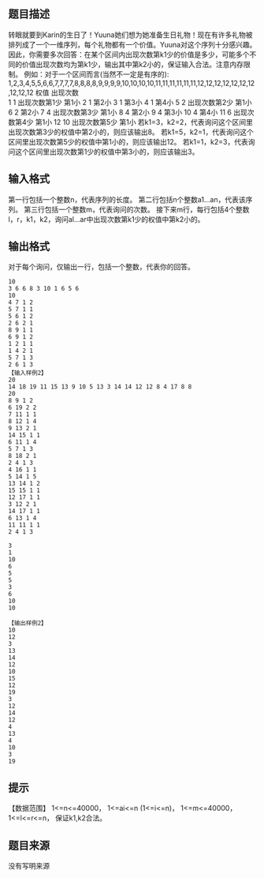 


## 题目描述
转眼就要到Karin的生日了！Yuuna她们想为她准备生日礼物！现在有许多礼物被排列成了一个一维序列，每个礼物都有一个价值。Yuuna对这个序列十分感兴趣。因此，你需要多次回答：在某个区间内出现次数第k1少的价值是多少，可能多个不同的价值出现次数均为第k1少，输出其中第k2小的，保证输入合法。注意内存限制。
例如：对于一个区间而言(当然不一定是有序的):
1,2,3,4,5,5,6,6,7,7,7,7,8,8,8,8,9,9,9,9,10,10,10,10,11,11,11,11,11,11,12,12,12,12,12,12,12,12,12,12
权值	出现次数	
1	1	出现次数第1少	第1小
2	1		第2小
3	1		第3小
4	1		第4小
5	2	出现次数第2少	第1小
6	2		第2小
7	4	出现次数第3少	第1小
8	4		第2小
9	4		第3小
10	4		第4小
11	6	出现次数第4少	第1小
12	10	出现次数第5少	第1小
若k1=3，k2=2，代表询问这个区间里出现次数第3少的权值中第2小的，则应该输出8。
若k1=5，k2=1，代表询问这个区间里出现次数第5少的权值中第1小的，则应该输出12。
若k1=1，k2=3，代表询问这个区间里出现次数第1少的权值中第3小的，则应该输出3。
## 输入格式
第一行包括一个整数n，代表序列的长度。
第二行包括n个整数a1...an，代表该序列。
第三行包括一个整数m，代表询问的次数。
接下来m行，每行包括4个整数l，r，k1，k2，询问al...ar中出现次数第k1少的权值中第k2小的。
## 输出格式
对于每个询问，仅输出一行，包括一个整数，代表你的回答。

```input1【输入样例1】
10
3 6 6 8 3 10 1 6 5 6
10
4 7 1 2
5 7 1 1
5 6 1 2
2 6 2 1
8 9 1 1
6 9 1 2
1 2 1 1
1 4 2 1
5 7 1 3
2 6 1 3
【输入样例2】
20
14 18 19 11 15 13 9 10 5 13 3 14 14 12 12 8 4 17 8 8
20
8 9 1 2
6 19 2 2
7 11 1 1
8 12 1 4
9 13 2 1
14 15 1 1
6 11 1 4
5 7 1 3
8 18 2 1
2 4 1 3
4 16 1 1
5 14 1 5
13 14 1 2
15 15 1 1
12 17 1 1
3 12 2 1
14 17 1 1
6 13 1 4
11 11 1 1
2 4 1 3

```

```output1【输出样例1】
3
1
10
6
5
5
3
6
10
10

【输出样例2】
10
12
3
13
14
12
10
15
12
19
3
12
14
12
4
13
4
10
3
19
```

## 提示
【数据范围】
1<=n<=40000，
1<=ai<=n	(1<=i<=n)，
1<=m<=40000，
1<=l<=r<=n，
保证k1,k2合法。
## 题目来源
没有写明来源


